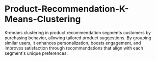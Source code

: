 # Product-Recommendation-K-Means-Clustering
K-means clustering in product recommendation segments customers by purchasing behavior, allowing tailored product suggestions. By grouping similar users, it enhances personalization, boosts engagement, and improves satisfaction through recommendations that align with each segment's unique preferences.
